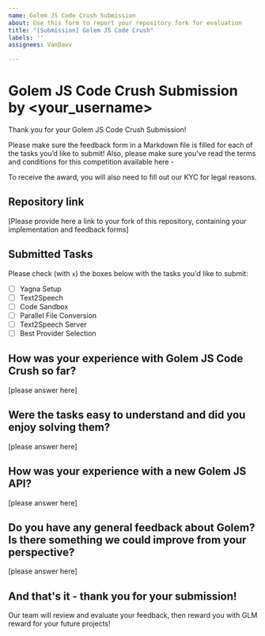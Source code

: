 ```yaml
---
name: Golem JS Code Crush Submission
about: Use this form to report your repository fork for evaluation
title: "[Submission] Golem JS Code Crush"
labels: ''
assignees: VanDavv

---
```


# Golem JS Code Crush Submission by <your_username>

Thank you for your Golem JS Code Crush Submission!

Please make sure the feedback form in a Markdown file is filled for each of the tasks you’d like to submit!
Also, please make sure you've read the terms and conditions for this competition available here - 

To receive the award, you will also need to fill out our KYC for legal reasons.

## Repository link

[Please provide here a link to your fork of this repository, containing your implementation and feedback forms]

## Submitted Tasks

Please check (with `x`) the boxes below with the tasks you'd like to submit:

- [ ] Yagna Setup
- [ ] Text2Speech
- [ ] Code Sandbox
- [ ] Parallel File Conversion
- [ ] Text2Speech Server
- [ ] Best Provider Selection

## How was your experience with Golem JS Code Crush so far?

[please answer here]

## Were the tasks easy to understand and did you enjoy solving them?

[please answer here]

## How was your experience with a new Golem JS API?

[please answer here]

## Do you have any general feedback about Golem? Is there something we could improve from your perspective?

[please answer here]

## And that's it - thank you for your submission!

Our team will review and evaluate your feedback, then reward you with GLM reward for your future projects!
